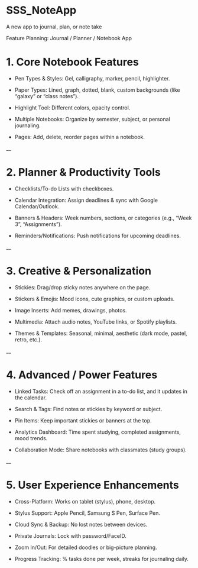 # SSS_NoteApp
A new app to journal, plan, or note take

Feature Planning: Journal / Planner / Notebook App

# 1. Core Notebook Features

- Pen Types & Styles: Gel, calligraphy, marker, pencil, highlighter.

- Paper Types: Lined, graph, dotted, blank, custom backgrounds (like “galaxy” or “class notes”).

- Highlight Tool: Different colors, opacity control.

- Multiple Notebooks: Organize by semester, subject, or personal journaling.

- Pages: Add, delete, reorder pages within a notebook.

__

# 2. Planner & Productivity Tools

- Checklists/To-do Lists with checkboxes.

- Calendar Integration: Assign deadlines & sync with Google Calendar/Outlook.

- Banners & Headers: Week numbers, sections, or categories (e.g., “Week 3”, “Assignments”).

- Reminders/Notifications: Push notifications for upcoming deadlines.

__

# 3. Creative & Personalization

- Stickies: Drag/drop sticky notes anywhere on the page.

- Stickers & Emojis: Mood icons, cute graphics, or custom uploads.

- Image Inserts: Add memes, drawings, photos.

- Multimedia: Attach audio notes, YouTube links, or Spotify playlists.

- Themes & Templates: Seasonal, minimal, aesthetic (dark mode, pastel, retro, etc.).

__

# 4. Advanced / Power Features

- Linked Tasks: Check off an assignment in a to-do list, and it updates in the calendar.

- Search & Tags: Find notes or stickies by keyword or subject.

- Pin Items: Keep important stickies or banners at the top.

- Analytics Dashboard: Time spent studying, completed assignments, mood trends.

- Collaboration Mode: Share notebooks with classmates (study groups).

__

# 5. User Experience Enhancements

- Cross-Platform: Works on tablet (stylus), phone, desktop.

- Stylus Support: Apple Pencil, Samsung S Pen, Surface Pen.

- Cloud Sync & Backup: No lost notes between devices.

- Private Journals: Lock with password/FaceID.

- Zoom In/Out: For detailed doodles or big-picture planning.

- Progress Tracking: % tasks done per week, streaks for journaling daily.
